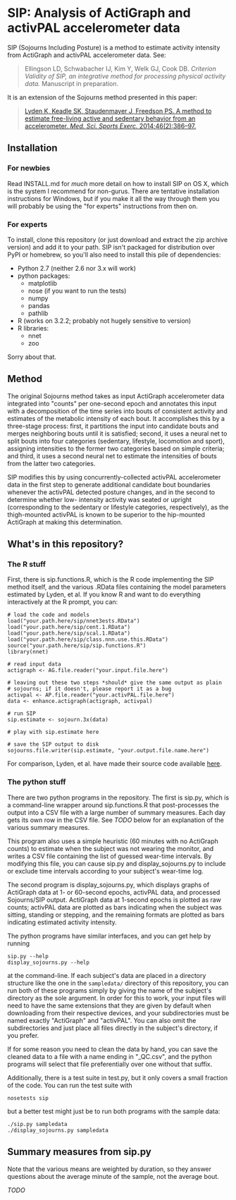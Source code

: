 SIP: Analysis of ActiGraph and activPAL accelerometer data
==========================================================

SIP (Sojourns Including Posture) is a method to estimate activity intensity
from ActiGraph and activPAL accelerometer data.  See:

> Ellingson LD, Schwabacher IJ, Kim Y, Welk GJ, Cook DB.
> _Criterion Validity of SIP, an integrative method for processing physical
> activity data._
> Manuscript in preparation.

It is an extension of the Sojourns method presented in this paper:

> [Lyden K, Keadle SK, Staudenmayer J, Freedson PS.
> A method to estimate free-living active and sedentary behavior from an
> accelerometer.
> _Med. Sci. Sports Exerc._
> 2014;46(2):386–97.](http://www.ncbi.nlm.nih.gov/pmc/articles/PMC4527685/)

Installation
------------

### For newbies ###

Read INSTALL.md for *much* more detail on how to install SIP on OS X, which is
the system I recommend for non-gurus. There are tentative installation
instructions for Windows, but if you make it all the way through them you will
probably be using the "for experts" instructions from then on.

### For experts ###

To install, clone this repository (or just download and extract the zip archive
version) and add it to your path. SIP isn't packaged for distribution over PyPI
or homebrew, so you'll also need to install this pile of dependencies:

- Python 2.7 (neither 2.6 nor 3.x will work)
- python packages:
  - matplotlib
  - nose (if you want to run the tests)
  - numpy
  - pandas
  - pathlib
- R (works on 3.2.2; probably not hugely sensitive to version)
- R libraries:
  - nnet
  - zoo

Sorry about that.

Method
------

The original Sojourns method takes as input ActiGraph accelerometer data
integrated into "counts" per one-second epoch and annotates this input with a
decomposition of the time series into bouts of consistent activity and
estimates of the metabolic intensity of each bout. It accomplishes this by a
three-stage process: first, it partitions the input into candidate bouts and
merges neighboring bouts until it is satisfied; second, it uses a neural net to
split bouts into four categories (sedentary, lifestyle, locomotion and sport),
assigning intensities to the former two categories based on simple criteria;
and third, it uses a second neural net to estimate the intensities of bouts
from the latter two categories.

SIP modifies this by using concurrently-collected activPAL accelerometer data
in the first step to generate additional candidate bout boundaries whenever the
activPAL detected posture changes, and in the second to determine whether low-
intensity activity was seated or upright (corresponding to the sedentary or
lifestyle categories, respectively), as the thigh-mounted activPAL is known to
be superior to the hip-mounted ActiGraph at making this determination.

What's in this repository?
--------------------------

### The R stuff ###

First, there is sip.functions.R, which is the R code implementing the SIP
method itself, and the various .RData files containing the model parameters
estimated by Lyden, et al. If you know R and want to do everything
interactively at the R prompt, you can:

    # load the code and models
    load("your.path.here/sip/nnet3ests.RData")
    load("your.path.here/sip/cent.1.RData")
    load("your.path.here/sip/scal.1.RData")
    load("your.path.here/sip/class.nnn.use.this.RData")
    source("your.path.here/sip/sip.functions.R")
    library(nnet)

    # read input data
    actigraph <- AG.file.reader("your.input.file.here")

    # leaving out these two steps *should* give the same output as plain
    # sojourns; if it doesn't, please report it as a bug
    activpal <- AP.file.reader("your.activPAL.file.here")
    data <- enhance.actigraph(actigraph, activpal)

    # run SIP
    sip.estimate <- sojourn.3x(data)

    # play with sip.estimate here

    # save the SIP output to disk
    sojourns.file.writer(sip.estimate, "your.output.file.name.here")

For comparison, Lyden, et al. have made their source code available
[here](http://www.math.umass.edu/~jstauden/SojournCode.zip).

### The python stuff ###

There are two python programs in the repository. The first is sip.py, which is
a command-line wrapper around sip.functions.R that post-processes the output
into a CSV file with a large number of summary measures. Each day gets its own
row in the CSV file. See *TODO* below for an explanation of the various summary
measures.

This program also uses a simple heuristic (60 minutes with no ActiGraph counts)
to estimate when the subject was not wearing the monitor, and writes a CSV file
containing the list of guessed wear-time intervals. By modifying this file, you
can cause sip.py and display\_sojourns.py to include or exclude time intervals
according to your subject's wear-time log.

The second program is display\_sojourns.py, which displays graphs of ActiGraph
data at 1- or 60-second epochs, activPAL data, and processed Sojourns/SIP
output. ActiGraph data at 1-second epochs is plotted as raw counts; activPAL
data are plotted as bars indicating when the subject was sitting, standing or
stepping, and the remaining formats are plotted as bars indicating estimated
activity intensity.

The python programs have similar interfaces, and you can get help by running

    sip.py --help
    display_sojourns.py --help

at the command-line. If each subject's data are placed in a directory structure
like the one in the `sampledata/` directory of this repository, you can run
both of these programs simply by giving the name of the subject's directory as
the sole argument. In order for this to work, your input files will need to
have the same extensions that they are given by default when downloading from
their respective devices, and your subdirectories must be named exactly
"ActiGraph" and "activPAL". You can also omit the subdirectories and just place
all files directly in the subject's directory, if you prefer.

If for some reason you need to clean the data by hand, you can save the cleaned
data to a file with a name ending in "\_QC.csv", and the python programs will
select that file preferentially over one without that suffix.

Additionally, there is a test suite in test.py, but it only covers a small
fraction of the code. You can run the test suite with

    nosetests sip

but a better test might just be to run both programs with the sample data:

    ./sip.py sampledata
    ./display_sojourns.py sampledata

Summary measures from sip.py
----------------------------

Note that the various means are weighted by duration, so they answer questions
about the average minute of the sample, not the average bout.

*TODO*
